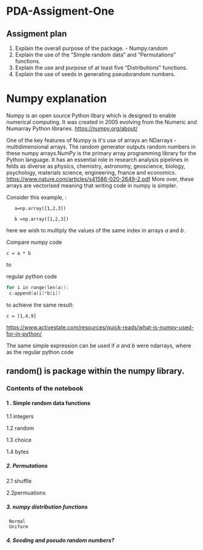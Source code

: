 # PDA-Assigment-One

## Assigment plan
1. Explain the overall purpose of the package. - Numpy.random
2. Explain the use of the “Simple random data” and “Permutations” functions.
3. Explain the use and purpose of at least five “Distributions” functions.
4. Explain the use of seeds in generating pseudorandom numbers.

# Numpy explanation

Numpy is an open source Python libary which is designed to enable numerical computing. 
It was created in 2005 evolving from the Numeric and Numarray Python libraries. 
https://numpy.org/about/
    
One of the key features of Numpy is it's use of arrays an NDarrays -multidimensional arrays. The random generator outputs random numbers in these numpy arrays.NumPy is the primary array programming library for the Python language. It has an essential role in research analysis pipelines in felds as diverse as physics, chemistry, astronomy, geoscience, biology, psychology, materials
science, engineering, fnance and economics. https://www.nature.com/articles/s41586-020-2649-2.pdf
More over, these arrays are vectorised meaning that writing code in numpy is simpler.
 
Consider this example, : 
 ```
    a=np.array([1,2,3])

    b =np.array([1,2,3])
  ```
here we wish to multiply the values of the same index in arrays *a* and *b*. 

Compare numpy code
  
  ```
  c = a * b
  ```
  
  to
  
  regular python code 
   ```c = []
for i in range(len(a)):
    c.append(a[i]*b[i]) 
 ```
 
 to achieve the same result:
 ``` 
 c = [1,4,9]
 ```
 https://www.activestate.com/resources/quick-reads/what-is-numpy-used-for-in-python/

The same simple expression can be used if *a* and *b* were ndarrays, where as the regular python code 
  
## random() is package within the numpy library.

  
### Contents of the notebook 
#### 1 . Simple random data functions 
1.1 integers

1.2 random

1.3 choice

1.4 bytes
 
##### 2. Permutations

     
2.1 shuffle

2.2permuations
     
    
  
##### 3. numpy distribution functions

     Normal
     Uniform
 
##### 4. Seeding and pseudo random numbers?
     